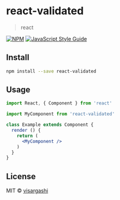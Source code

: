 # react-validated

> react

[![NPM](https://img.shields.io/npm/v/react-validated.svg)](https://www.npmjs.com/package/react-validated) [![JavaScript Style Guide](https://img.shields.io/badge/code_style-standard-brightgreen.svg)](https://standardjs.com)

## Install

```bash
npm install --save react-validated
```

## Usage

```jsx
import React, { Component } from 'react'

import MyComponent from 'react-validated'

class Example extends Component {
  render () {
    return (
      <MyComponent />
    )
  }
}
```

## License

MIT © [visargashi](https://github.com/visargashi)
